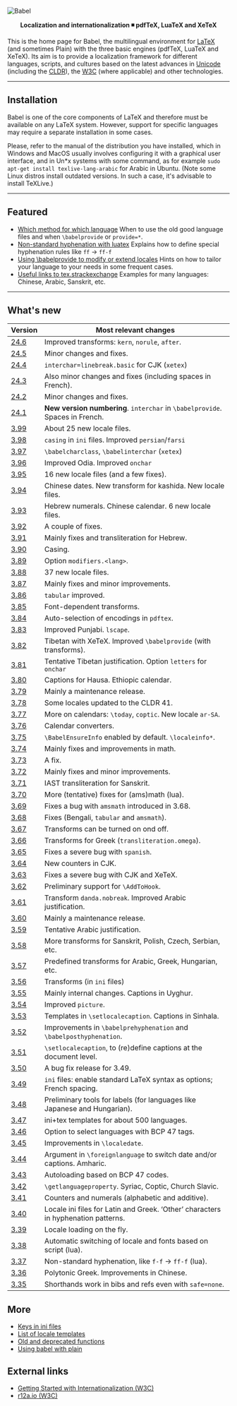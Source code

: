 ![Babel](media/babel-top.png)

<p align='center'>
<strong>Localization and internationalization ◾ pdfTeX, LuaTeX and XeTeX</strong>
</p>

This is the home page for Babel, the multilingual environment for
[LaTeX](https://www.latex-project.org/)
(and sometimes Plain) with the three basic engines (pdfTeX, LuaTeX and
XeTeX). Its aim is to provide a localization framework for different
languages, scripts, and cultures based on the latest advances in
[Unicode](https://home.unicode.org/) (including the
[CLDR](http://cldr.unicode.org/)), the
[W3C](https://www.w3.org/groups/wg/i18n-core/publications) (where
applicable) and other technologies.

-----------------------

## Installation

Babel is one of the core components of LaTeX and therefore must be
available on any LaTeX system. However, support for specific languages
may require a separate installation in some cases.

Please, refer to the manual of the distribution you have installed,
which in Windows and MacOS usually involves configuring it with a
graphical user interface, and in Un*x systems with some command, as for
example `sudo apt-get install texlive-lang-arabic` for Arabic in
Ubuntu. (Note some Linux distros install outdated versions. In such a
case, it's advisable to install TeXLive.)

-----------------------

## Featured 

* [Which method for which language](guides/which-method-for-which-language.html)
  When to use the old good language files and when `\babelprovide` or `provide=*`.
* [Non-standard hyphenation with  luatex](guides/non-standard-hyphenation-with-luatex.html)
  Explains how to define special hyphenation rules like `ff` → `ff-f`
* [Using \babelprovide to modify or extend locales](guides/using-babelprovide-to-modify-or-extend-locales.html)
  Hints on how to tailor your language to your needs in some frequent cases.
* [Useful links to tex.strackexchange](guides/useful-links-to-tex.stackexchange.html)
  Examples for many languages: Chinese, Arabic, Sanskrit, etc.

---------------------------

## What's new 

| Version | Most relevant changes
| --- | --- |
| [24.6](news/whats-new-in-babel-24.6.html) | Improved transforms: `kern`, `norule`, `after`. |
| [24.5](news/whats-new-in-babel-24.5.html) | Minor changes and fixes. |
| [24.4](news/whats-new-in-babel-24.4.html) | `interchar=linebreak.basic` for CJK (`xetex`) |
| [24.3](news/whats-new-in-babel-24.3.html) | Also minor changes and fixes (including spaces in French). |
| [24.2](news/whats-new-in-babel-24.2.html) | Minor changes and fixes. |
| [24.1](news/whats-new-in-babel-24.1.html) | **New version numbering**. `interchar` in `\babelprovide`. Spaces in French. |
| [3.99](news/whats-new-in-babel-3.99.html) | About 25 new locale files. |
| [3.98](news/whats-new-in-babel-3.98.html) | `casing` in `ini` files. Improved `persian`/`farsi` |
| [3.97](news/whats-new-in-babel-3.97.html) | `\babelcharclass`, `\babelinterchar` (`xetex`) |
| [3.96](news/whats-new-in-babel-3.96.html) | Improved Odia. Improved `onchar` |
| [3.95](news/whats-new-in-babel-3.95.html) | 16 new locale files (and a few fixes). |
| [3.94](news/whats-new-in-babel-3.94.html) | Chinese dates. New transform for kashida. New locale files. |
| [3.93](news/whats-new-in-babel-3.93.html) | Hebrew numerals. Chinese calendar. 6 new locale files. |
| [3.92](news/whats-new-in-babel-3.92.html) | A couple of fixes.|
| [3.91](news/whats-new-in-babel-3.91.html) | Mainly fixes and transliteration for Hebrew.|
| [3.90](news/whats-new-in-babel-3.90.html) | Casing.|
| [3.89](news/whats-new-in-babel-3.89.html) | Option `modifiers.<lang>`.|
| [3.88](news/whats-new-in-babel-3.88.html) | 37 new locale files. |
| [3.87](news/whats-new-in-babel-3.87.html) | Mainly fixes and minor improvements. |
| [3.86](news/whats-new-in-babel-3.86.html) | `tabular` improved. |
| [3.85](news/whats-new-in-babel-3.85.html) | Font-dependent transforms. |
| [3.84](news/whats-new-in-babel-3.84.html) | Auto-selection of encodings in `pdftex`. |
| [3.83](news/whats-new-in-babel-3.83.html) | Improved Punjabi. `lscape`. |
| [3.82](news/whats-new-in-babel-3.82.html) | Tibetan with XeTeX. Improved `\babelprovide` (with transforms).|
| [3.81](news/whats-new-in-babel-3.81.html) | Tentative Tibetan justification. Option `letters` for `onchar`|
| [3.80](news/whats-new-in-babel-3.80.html) | Captions for Hausa. Ethiopic calendar. |
| [3.79](news/whats-new-in-babel-3.79.html) | Mainly a maintenance release. |
| [3.78](news/whats-new-in-babel-3.78.html) | Some locales updated to the CLDR 41. |
| [3.77](news/whats-new-in-babel-3.77.html) | More on calendars: `\today`, `coptic`. New locale `ar-SA`. |
| [3.76](news/whats-new-in-babel-3.76.html) | Calendar converters. |
| [3.75](news/whats-new-in-babel-3.75.html) | `\BabelEnsureInfo` enabled by default. `\localeinfo*`. |
| [3.74](news/whats-new-in-babel-3.74.html) | Mainly fixes and improvements in math. |
| [3.73](news/whats-new-in-babel-3.73.html) | A fix. |
| [3.72](news/whats-new-in-babel-3.72.html) | Mainly fixes and minor improvements. |
| [3.71](news/whats-new-in-babel-3.71.html) | IAST transliteration for Sanskrit. |
| [3.70](news/whats-new-in-babel-3.70.html) | More (tentative) fixes for (ams)math (lua). |
| [3.69](news/whats-new-in-babel-3.69.html) | Fixes a bug with `amsmath` introduced in 3.68. |
| [3.68](news/whats-new-in-babel-3.68.html) | Fixes (Bengali, `tabular` and `amsmath`). |
| [3.67](news/whats-new-in-babel-3.67.html) | Transforms can be turned on ond off. |
| [3.66](news/whats-new-in-babel-3.66.html) | Transforms for Greek (`transliteration.omega`). |
| [3.65](news/whats-new-in-babel-3.65.html) | Fixes a severe bug with `spanish`. |
| [3.64](news/whats-new-in-babel-3.64.html) | New counters in CJK.  |
| [3.63](news/whats-new-in-babel-3.63.html) | Fixes a severe bug with CJK and XeTeX. |
| [3.62](news/whats-new-in-babel-3.62.html) | Preliminary support for `\AddToHook`. |
| [3.61](news/whats-new-in-babel-3.61.html) | Transform `danda.nobreak`. Improved Arabic justification. |
| [3.60](news/whats-new-in-babel-3.60.html) | Mainly a maintenance release. |
| [3.59](news/whats-new-in-babel-3.59.html) | Tentative Arabic justification. |
| [3.58](news/whats-new-in-babel-3.58.html) | More transforms for Sanskrit, Polish, Czech, Serbian, etc. |
| [3.57](news/whats-new-in-babel-3.57.html) | Predefined transforms for Arabic, Greek, Hungarian, etc. |
| [3.56](news/whats-new-in-babel-3.56.html) | Transforms (in `ini` files) |
| [3.55](news/whats-new-in-babel-3.55.html) | Mainly internal changes. Captions in Uyghur. |
| [3.54](news/whats-new-in-babel-3.54.html) | Improved `picture`. |
| [3.53](news/whats-new-in-babel-3.53.html) | Templates in `\setlocalecaption`. Captions in Sinhala. |
| [3.52](news/whats-new-in-babel-3.52.html) | Improvements in `\babelprehyphenation` and `\babelposthyphenation`. |
| [3.51](news/whats-new-in-babel-3.51.html) | `\setlocalecaption`, to (re)define captions at the document level. |
| [3.50](news/whats-new-in-babel-3.50.html) | A bug fix release for 3.49. |
| [3.49](news/whats-new-in-babel-3.49.html) | `ini` files: enable standard LaTeX syntax as options; French spacing. |
| [3.48](news/whats-new-in-babel-3.48.html) | Preliminary tools for labels (for languages like Japanese and Hungarian). |
| [3.47](news/whats-new-in-babel-3.47.html) | ini+tex templates for about 500 languages.  |
| [3.46](news/whats-new-in-babel-3.46.html) | Option to select languages with BCP 47 tags. |
| [3.45](news/whats-new-in-babel-3.45.html) | Improvements in `\localedate`. |
| [3.44](news/whats-new-in-babel-3.44.html) | Argument in `\foreignlanguage` to switch date and/or captions. Amharic. |
| [3.43](news/whats-new-in-babel-3.43.html) | Autoloading based on BCP 47 codes. |
| [3.42](news/whats-new-in-babel-3.42.html) | `\getlanguageproperty`. Syriac, Coptic, Church Slavic. |
| [3.41](news/whats-new-in-babel-3.41.html) | Counters and numerals (alphabetic and additive). |
| [3.40](news/whats-new-in-babel-3.40.html) | Locale ini files for Latin and Greek. ‘Other’ characters in hyphenation patterns. |
| [3.39](news/whats-new-in-babel-3.39.html) | Locale loading on the fly. |
| [3.38](news/whats-new-in-babel-3.38.html) | Automatic switching of locale and fonts based on script (lua). |
| [3.37](news/whats-new-in-babel-3.37.html) | Non-standard hyphenation, like `f-f` → `ff-f` (lua). |
| [3.36](news/whats-new-in-babel-3.36.html) | Polytonic Greek. Improvements in Chinese. |
| [3.35](news/whats-new-in-babel-3.35.html) | Shorthands work in bibs and refs even with `safe=none`. |

## More

* [Keys in ini files](guides/keys-in-ini-files.html)
* [List of locale templates](guides/list-of-locale-templates.html)
* [Old and deprecated functions](guides/old-and-deprecated-functions.html)
* [Using babel with plain](guides/using-babel-with-plain.html)

## External links

* [Getting Started with Internationalization
  (W3C)](https://www.w3.org/International/i18n-drafts/getting-started/index.html)
* [r12a.io (W3C)](https://r12a.github.io/)